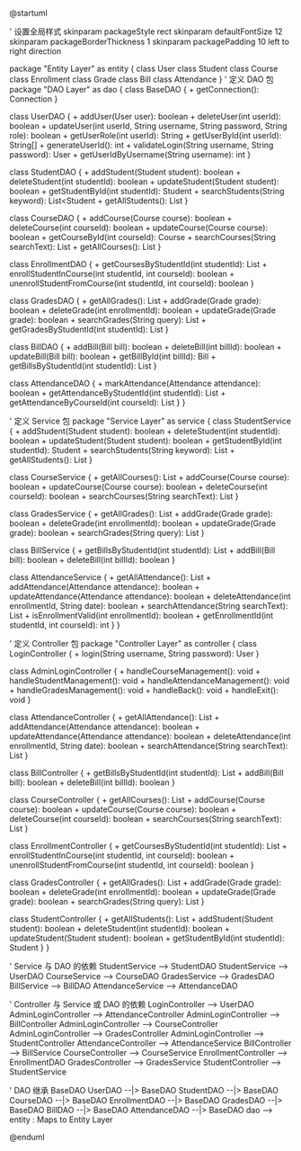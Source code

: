 @startuml


' 设置全局样式
skinparam packageStyle rect
skinparam defaultFontSize 12
skinparam packageBorderThickness 1
skinparam packagePadding 10
left to right direction

package "Entity Layer" as entity {
  class User
  class Student
  class Course
  class Enrollment
  class Grade
  class Bill
  class Attendance
}
' 定义 DAO 包
package "DAO Layer" as dao {
  class BaseDAO {
    + getConnection(): Connection
  }

  class UserDAO {
    + addUser(User user): boolean
    + deleteUser(int userId): boolean
    + updateUser(int userId, String username, String password, String role): boolean
    + getUserRole(int userId): String
    + getUserById(int userId): String[]
    + generateUserId(): int
    + validateLogin(String username, String password): User
    + getUserIdByUsername(String username): int
  }

  class StudentDAO {
    + addStudent(Student student): boolean
    + deleteStudent(int studentId): boolean
    + updateStudent(Student student): boolean
    + getStudentById(int studentId): Student
    + searchStudents(String keyword): List<Student
    + getAllStudents(): List<Student>
  }

  class CourseDAO {
    + addCourse(Course course): boolean
    + deleteCourse(int courseId): boolean
    + updateCourse(Course course): boolean
    + getCourseById(int courseId): Course
    + searchCourses(String searchText): List<Course>
    + getAllCourses(): List<Course>
  }

  class EnrollmentDAO {
    + getCoursesByStudentId(int studentId): List<Course>
    + enrollStudentInCourse(int studentId, int courseId): boolean
    + unenrollStudentFromCourse(int studentId, int courseId): boolean
  }

  class GradesDAO {
    + getAllGrades(): List<Grade>
    + addGrade(Grade grade): boolean
    + deleteGrade(int enrollmentId): boolean
    + updateGrade(Grade grade): boolean
    + searchGrades(String query): List<Grade>
    + getGradesByStudentId(int studentId): List<Grade>
  }

  class BillDAO {
    + addBill(Bill bill): boolean
    + deleteBill(int billId): boolean
    + updateBill(Bill bill): boolean
    + getBillById(int billId): Bill
    + getBillsByStudentId(int studentId): List<Bill>
  }

  class AttendanceDAO {
    + markAttendance(Attendance attendance): boolean
    + getAttendanceByStudentId(int studentId): List<Attendance>
    + getAttendanceByCourseId(int courseId): List<Attendance>
  }
}

' 定义 Service 包
package "Service Layer" as service {
  class StudentService {
    + addStudent(Student student): boolean
    + deleteStudent(int studentId): boolean
    + updateStudent(Student student): boolean
    + getStudentById(int studentId): Student
    + searchStudents(String keyword): List<Student>
    + getAllStudents(): List<Student>
  }

  class CourseService {
    + getAllCourses(): List<Course>
    + addCourse(Course course): boolean
    + updateCourse(Course course): boolean
    + deleteCourse(int courseId): boolean
    + searchCourses(String searchText): List<Course>
  }

  class GradesService {
    + getAllGrades(): List<Grade>
    + addGrade(Grade grade): boolean
    + deleteGrade(int enrollmentId): boolean
    + updateGrade(Grade grade): boolean
    + searchGrades(String query): List<Grade>
  }

  class BillService {
    + getBillsByStudentId(int studentId): List<Bill>
    + addBill(Bill bill): boolean
    + deleteBill(int billId): boolean
  }

  class AttendanceService {
    + getAllAttendance(): List<Attendance>
    + addAttendance(Attendance attendance): boolean
    + updateAttendance(Attendance attendance): boolean
    + deleteAttendance(int enrollmentId, String date): boolean
    + searchAttendance(String searchText): List<Attendance>
    + isEnrollmentValid(int enrollmentId): boolean
    + getEnrollmentId(int studentId, int courseId): int
  }
}

' 定义 Controller 包
package "Controller Layer" as controller {
  class LoginController {
    + login(String username, String password): User
  }

  class AdminLoginController {
    + handleCourseManagement(): void
    + handleStudentManagement(): void
    + handleAttendanceManagement(): void
    + handleGradesManagement(): void
    + handleBack(): void
    + handleExit(): void
  }

  class AttendanceController {
    + getAllAttendance(): List<Attendance>
    + addAttendance(Attendance attendance): boolean
    + updateAttendance(Attendance attendance): boolean
    + deleteAttendance(int enrollmentId, String date): boolean
    + searchAttendance(String searchText): List<Attendance>
  }

  class BillController {
    + getBillsByStudentId(int studentId): List<Bill>
    + addBill(Bill bill): boolean
    + deleteBill(int billId): boolean
  }

  class CourseController {
    + getAllCourses(): List<Course>
    + addCourse(Course course): boolean
    + updateCourse(Course course): boolean
    + deleteCourse(int courseId): boolean
    + searchCourses(String searchText): List<Course>
  }

  class EnrollmentController {
    + getCoursesByStudentId(int studentId): List<Course>
    + enrollStudentInCourse(int studentId, int courseId): boolean
    + unenrollStudentFromCourse(int studentId, int courseId): boolean
  }

  class GradesController {
    + getAllGrades(): List<Grade>
    + addGrade(Grade grade): boolean
    + deleteGrade(int enrollmentId): boolean
    + updateGrade(Grade grade): boolean
    + searchGrades(String query): List<Grade>
  }

  class StudentController {
    + getAllStudents(): List<Student>
    + addStudent(Student student): boolean
    + deleteStudent(int studentId): boolean
    + updateStudent(Student student): boolean
    + getStudentById(int studentId): Student
  }
}







' Service 与 DAO 的依赖
StudentService --> StudentDAO
StudentService --> UserDAO
CourseService --> CourseDAO
GradesService --> GradesDAO
BillService --> BillDAO
AttendanceService --> AttendanceDAO

' Controller 与 Service 或 DAO 的依赖
LoginController --> UserDAO
AdminLoginController --> AttendanceController
AdminLoginController --> BillController
AdminLoginController --> CourseController
AdminLoginController --> GradesController
AdminLoginController --> StudentController
AttendanceController --> AttendanceService
BillController --> BillService
CourseController --> CourseService
EnrollmentController --> EnrollmentDAO
GradesController --> GradesService
StudentController --> StudentService


' DAO 继承 BaseDAO
UserDAO --|> BaseDAO
StudentDAO --|> BaseDAO
CourseDAO --|> BaseDAO
EnrollmentDAO --|> BaseDAO
GradesDAO --|> BaseDAO
BillDAO --|> BaseDAO
AttendanceDAO --|> BaseDAO
dao --> entity : Maps to Entity Layer


@enduml